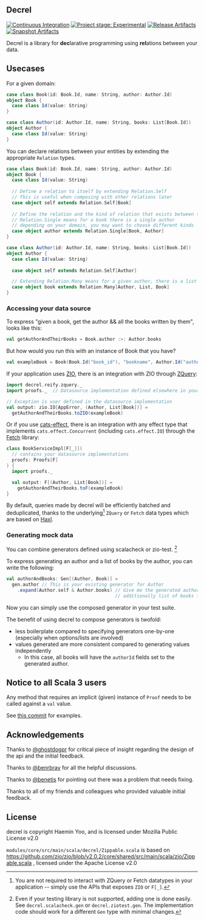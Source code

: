 ## Decrel

[![Continuous Integration](https://github.com/yoohaemin/decrel/actions/workflows/ci.yml/badge.svg)](https://github.com/yoohaemin/decrel/actions/workflows/ci.yml)
[![Project stage: Experimental][project-stage-badge: Experimental]](#) 
[![Release Artifacts][Badge-SonatypeReleases]][Link-SonatypeReleases]
[![Snapshot Artifacts][Badge-SonatypeSnapshots]][Link-SonatypeSnapshots]

[project-stage-badge: Experimental]: https://img.shields.io/badge/Project%20Stage-Experimental-yellow.svg
[Link-SonatypeReleases]: https://s01.oss.sonatype.org/content/repositories/releases/com/yoohaemin/decrel-core_3/ "Sonatype Releases"
[Badge-SonatypeReleases]: https://img.shields.io/nexus/r/https/s01.oss.sonatype.org/com.yoohaemin/decrel-core_3.svg "Sonatype Releases"
[Link-SonatypeSnapshots]: https://s01.oss.sonatype.org/content/repositories/snapshots/com/yoohaemin/decrel-core_3/ "Sonatype Snapshots"
[Badge-SonatypeSnapshots]: https://img.shields.io/nexus/s/https/s01.oss.sonatype.org/com.yoohaemin/decrel-core_3.svg "Sonatype Snapshots"

Decrel is a library for **dec**larative programming using **rel**ations between your data.

## Usecases

For a given domain:
```scala
case class Book(id: Book.Id, name: String, author: Author.Id)
object Book {
  case class Id(value: String)
}

case class Author(id: Author.Id, name: String, books: List[Book.Id])
object Author {
  case class Id(value: String)
}
```

You can declare relations between your entities by extending the appropriate `Relation` types.

```scala
case class Book(id: Book.Id, name: String, author: Author.Id)
object Book {
  case class Id(value: String)
  
  // Define a relation to itself by extending Relation.Self
  // This is useful when composing with other relations later
  case object self extends Relation.Self[Book]
  
  // Define the relation and the kind of relation that exists between two entities
  // Relation.Single means for a book there is a single author
  // depending on your domain, you may want to choose different kinds
  case object author extends Relation.Single[Book, Author]
}

case class Author(id: Author.Id, name: String, books: List[Book.Id])
object Author {
  case class Id(value: String)
  
  case object self extends Relation.Self[Author]

  // Extending Relation.Many means for a given author, there is a list of books
  case object book extends Relation.Many[Author, List, Book]
}
```

### Accessing your data source

To express "given a book, get the author && all the books written by them", looks like this:
```scala
val getAuthorAndTheirBooks = Book.author :>: Author.books
```

But how would you run this with an instance of Book that you have?
```scala
val exampleBook = Book(Book.Id("book_id"), "bookname", Author.Id("author_id"))
```
If your application uses [ZIO](https://github.com/zio/zio), there is an integration with ZIO through [ZQuery](https://github.com/zio/zio-query):
```scala
import decrel.reify.zquery._
import proofs._  // Datasource implementation defined elsewhere in your code

// Exception is user defined in the datasource implementation
val output: zio.IO[AppError, (Author, List[Book])] = 
  getAuthorAndTheirBooks.toZIO(exampleBook)
```

Or if you use [cats-effect](https://github.com/typelevel/cats-effect), there is an integration with any effect type
that implements `cats.effect.Concurrent` (including `cats.effect.IO`) through the [Fetch](https://github.com/47degrees/fetch) library:
```scala
class BookServiceImpl[F[_]](
  // contains your datasource implementations
  proofs: Proofs[F]
) {
  import proofs._

  val output: F[(Author, List[Book])] =
    getAuthorAndTheirBooks.toF(exampleBook) 
}
```

By default, queries made by decrel will be efficiently batched and deduplicated, thanks to the underlying[^1] `ZQuery` or `Fetch`
data types which are based on [Haxl](https://github.com/facebook/Haxl).

[^1]: You are not required to interact with ZQuery or Fetch datatypes in your application -- simply use the APIs that exposes `ZIO` or `F[_]`.


### Generating mock data

You can combine generators defined using scalacheck or zio-test. [^2]

[^2]: Even if your testing library is not supported, adding one is done easily. See `decrel.scalacheck.gen` or `decrel.ziotest.gen`.
The implementation code should work for a different `Gen` type with minimal changes.

To express generating an author and a list of books by the author, you can write the following:

```scala
val authorAndBooks: Gen[(Author, Book)] =
  gen.author // This is your existing generator for Author
    .expand(Author.self & Author.books) // Give me the generated author,
                                        // additionally list of books for the author
```

Now you can simply use the composed generator in your test suite.

The benefit of using decrel to compose generators is twofold:
- less boilerplate compared to specifying generators one-by-one (especially when options/lists are involved)
- values generated are more consistent compared to generating values independently
  - In this case, all books will have the `authorId` fields set to the generated author.

## Notice to all Scala 3 users

Any method that requires an implicit (given) instance of `Proof` needs to be called against a `val` value.

See [this commit](https://github.com/yoohaemin/decrel/commit/8b836b5c41b58a77d791c36e8b81e4f6e979e297) for examples.

## Acknowledgements

Thanks to [@ghostdogpr](https://github.com/ghostdogpr) for critical piece of insight regarding the design of the api and the initial feedback.

Thanks to [@benrbray](https://github.com/benrbray) for all the helpful discussions.

Thanks to [@benetis](https://github.com/benetis) for pointing out there was a problem that needs fixing.

Thanks to all of my friends and colleagues who provided valuable initial feedback.

## License

decrel is copyright Haemin Yoo, and is licensed under Mozilla Public License v2.0

`modules/core/src/main/scala/decrel/Zippable.scala` is based on https://github.com/zio/zio/blob/v2.0.2/core/shared/src/main/scala/zio/Zippable.scala , 
licensed under the Apache License v2.0
